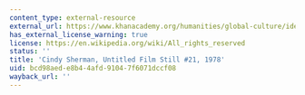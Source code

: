 ```yaml
---
content_type: external-resource
external_url: https://www.khanacademy.org/humanities/global-culture/identity-body/identity-body-united-states/v/cindy-sherman-untitled-film-still-21-1978
has_external_license_warning: true
license: https://en.wikipedia.org/wiki/All_rights_reserved
status: ''
title: 'Cindy Sherman, Untitled Film Still #21, 1978'
uid: bcd98aed-e8b4-4afd-9104-7f6071dccf08
wayback_url: ''
---
```

